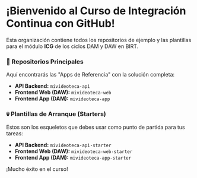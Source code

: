 # ¡Bienvenido al Curso de Integración Continua con GitHub!

Esta organización contiene todos los repositorios de ejemplo y las plantillas para el módulo **ICG** de los ciclos DAM y DAW en BIRT.

### 🚀 Repositorios Principales

Aquí encontrarás las "Apps de Referencia" con la solución completa:
* **API Backend:** `mivideoteca-api`
* **Frontend Web (DAW):** `mivideoteca-web`
* **Frontend App (DAM):** `mivideoteca-app`

### 💀 Plantillas de Arranque (Starters)

Estos son los esqueletos que debes usar como punto de partida para tus tareas:
* **API Backend:** `mivideoteca-api-starter`
* **Frontend Web (DAW):** `mivideoteca-web-starter`
* **Frontend App (DAM):** `mivideoteca-app-starter`

¡Mucho éxito en el curso!
